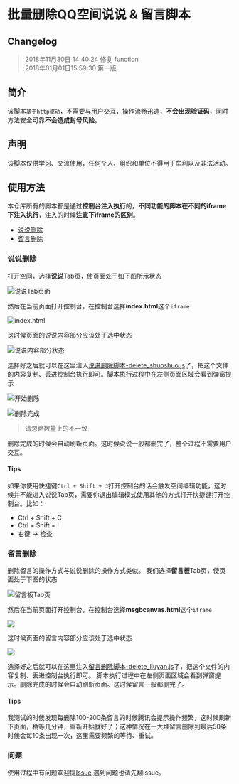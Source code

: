 # 批量删除QQ空间说说 & 留言脚本
## Changelog
> 2018年11月30日 14:40:24 修复 function  
> 2018年01月01日15:59:30 第一版

## 简介
该脚本`基于http驱动`，不需要与用户交互，操作流畅迅速，**不会出现验证码**，同时方法安全可靠**不会造成封号风险**。

## 声明
该脚本仅供学习、交流使用，任何个人、组织和单位不得用于牟利以及非法活动。

## 使用方法
本仓库所有的脚本都是通过**控制台注入执行**的，**不同功能的脚本在不同的iframe下注入执行**，注入的时候**注意下iframe的区别**。

- [说说删除](#说说删除)
- [留言删除](#留言删除)

### 说说删除
打开空间，选择**说说**Tab页，使页面处于如下图所示状态

![说说Tab页面](https://github.com/aqiongbei/qq_zone_delete/blob/master/readme_img/2018-01-03_231036.png)

然后在当前页面打开控制台，在控制台选择**index.html**这个`iframe`

![index.html](https://github.com/aqiongbei/qq_zone_delete/blob/master/readme_img/2018-01-03_231229.png)

这时候页面的说说内容部分应该处于选中状态

![说说内容部分状态](https://github.com/aqiongbei/qq_zone_delete/blob/master/readme_img/2018-01-03_231256.png)

选择好之后就可以在这里注入[说说删除脚本-delete_shuoshuo.js](https://github.com/aqiongbei/qq_zone_delete/blob/master/delete_shuoshuo.js)了，把这个文件的内容复制、丢进控制台执行即可。脚本执行过程中在左侧页面区域会看到弹窗提示

![开始删除](https://github.com/aqiongbei/qq_zone_delete/blob/master/readme_img/2018-01-03_233420.png)

![删除完成](https://github.com/aqiongbei/qq_zone_delete/blob/master/readme_img/2018-01-03_233155.png)

> 请忽略数量上的不一致

删除完成的时候会自动刷新页面。这时候说说一般都删完了，整个过程不需要用户交互。

#### Tips

如果你使用快捷键`Ctrl + Shift + J`打开控制台的话会触发空间编辑功能，这时候并不能进入说说Tab页，需要你退出编辑模式使用其他的方式打开快捷键打开控制台。比如：

- Ctrl + Shift + C
- Ctrl + Shift + I
- 右键 -> 检查

### 留言删除
删除留言的操作方式与说说删除的操作方式类似。
我们选择**留言板**Tab页，使页面处于下图的状态

![留言板Tab页](https://github.com/aqiongbei/qq_zone_delete/blob/master/readme_img/2018-01-03_234452.png)

然后在当前页面打开控制台，在控制台选择**msgbcanvas.html**这个`iframe`

![](https://github.com/aqiongbei/qq_zone_delete/blob/master/readme_img/2018-01-03_234618.png)

这时候页面的留言内容部分应该处于选中状态

![](https://github.com/aqiongbei/qq_zone_delete/blob/master/readme_img/2018-01-03_234629.png)

选择好之后就可以在这里注入[留言删除脚本-delete_liuyan.js](https://github.com/aqiongbei/qq_zone_delete/blob/master/delete_liuyan.js)了，把这个文件的内容复制、丢进控制台执行即可。
脚本执行过程中在左侧页面区域会看到弹窗提示。删除完成的时候会自动刷新页面。这时候留言一般都删完了。

#### Tips

我测试的时候发现每删除100-200条留言的时候腾讯会提示操作频繁，这时候刷新下页面，稍等几分钟，重新开始就好了；这种情况在一大堆留言删除到最后50条时候会每10条出现一次，这里需要频繁的等待、重试。

### 问题
使用过程中有问题欢迎提[Issue](https://github.com/aqiongbei/qq_zone_delete/issues),遇到问题也请先翻Issue。
